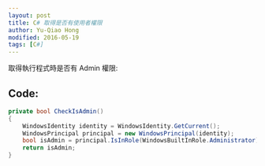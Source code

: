```yaml
---
layout: post
title: C# 取得是否有使用者權限
author: Yu-Qiao Hong
modified: 2016-05-19
tags: [C#]
---
```


取得執行程式時是否有 Admin 權限:

## Code:

~~~csharp
private bool CheckIsAdmin()
{
    WindowsIdentity identity = WindowsIdentity.GetCurrent();
    WindowsPrincipal principal = new WindowsPrincipal(identity);
    bool isAdmin = principal.IsInRole(WindowsBuiltInRole.Administrator);
    return isAdmin;
}
~~~